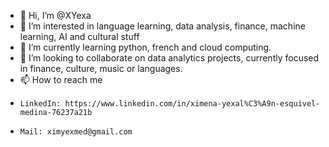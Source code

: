 - 👋 Hi, I’m @XYexa
- 👀 I’m interested in language learning, data analysis, finance, machine learning, AI and cultural stuff
- 🌱 I’m currently learning python, french and cloud computing.
- 💞️ I’m looking to collaborate on data analytics projects, currently focused in finance, culture, music or languages.
- 📫 How to reach me
-     LinkedIn: https://www.linkedin.com/in/ximena-yexal%C3%A9n-esquivel-medina-76237a21b
-     Mail: ximyexmed@gmail.com

<!---
XYexa/XYexa is a ✨ special ✨ repository because its `README.md` (this file) appears on your GitHub profile.
You can click the Preview link to take a look at your changes.
--->
